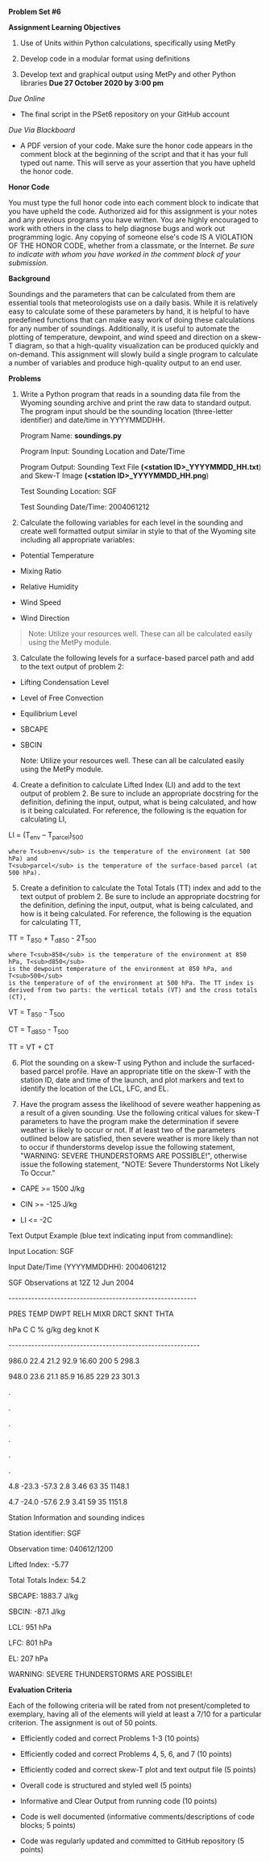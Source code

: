 **Problem Set \#6**

**Assignment Learning Objectives**

1.  Use of Units within Python calculations, specifically using MetPy

2.  Develop code in a modular format using definitions

3.  Develop text and graphical output using MetPy and other Python
    libraries
**Due 27 October 2020 by 3:00 pm**

*Due Online*

-   The final script in the PSet6 repository on your GitHub account

*Due Via Blackboard*

-   A PDF version of your code. Make sure the honor code appears in the comment block at the beginning of the script and that it has your full typed out name. This will serve as your assertion that you have upheld the honor code.

**Honor Code**

You must type the full honor code into each comment block to indicate
that you have upheld the code. Authorized aid for this assignment is
your notes and any previous programs you have written. You are highly
encouraged to work with others in the class to help diagnose bugs and
work out programming logic. Any copying of someone else's code IS A
VIOLATION OF THE HONOR CODE, whether from a classmate, or the Internet.
*Be sure to indicate with whom you have worked in the comment block of
your submission.*

**Background**

Soundings and the parameters that can be calculated from them are
essential tools that meteorologists use on a daily basis. While it is
relatively easy to calculate some of these parameters by hand, it is
helpful to have predefined functions that can make easy work of doing
these calculations for any number of soundings. Additionally, it is
useful to automate the plotting of temperature, dewpoint, and wind speed
and direction on a skew-T diagram, so that a high-quality visualization
can be produced quickly and on-demand. This assignment will slowly build
a single program to calculate a number of variables and produce
high-quality output to an end user.

**Problems**

1.  Write a Python program that reads in a sounding data file from the
    Wyoming sounding archive and print the raw data to standard output.
    The program input should be the sounding location (three-letter
    identifier) and date/time in YYYYMMDDHH.

    Program Name: **soundings.py**

    Program Input: Sounding Location and Date/Time

    Program Output: Sounding Text File **(\<station
    ID\>\_YYYYMMDD\_HH.txt**) and Skew-T Image **(\<station
    ID\>\_YYYYMMDD\_HH.png**)

    Test Sounding Location: SGF

    Test Sounding Date/Time: 2004061212

2.  Calculate the following variables for each level in the sounding and
    create well formatted output similar in style to that of the Wyoming
    site including all appropriate variables:

-   Potential Temperature

-   Mixing Ratio

-   Relative Humidity

-   Wind Speed

-   Wind Direction

> Note: Utilize your resources well. These can all be calculated easily
> using the MetPy module.

3.  Calculate the following levels for a surface-based parcel path and
    add to the text output of problem 2:

-   Lifting Condensation Level

-   Level of Free Convection

-   Equilibrium Level

-   SBCAPE

-   SBCIN

    Note: Utilize your resources well. These can all be calculated easily using the MetPy module.

4.  Create a definition to calculate Lifted Index (LI) and add to the
    text output of problem 2. Be sure to include an appropriate
    docstring for the definition, defining the input, output, what is
    being calculated, and how is it being calculated. For reference, the
    following is the equation for calculating LI,

LI  = (T<sub>env</sub> – T<sub>parcel</sub>)<sub>500</sub>

    where T<sub>env</sub> is the temperature of the environment (at 500 hPa) and
    T<sub>parcel</sub> is the temperature of the surface-based parcel (at 500 hPa).

5.  Create a definition to calculate the Total Totals (TT) index and add
    to the text output of problem 2. Be sure to include an appropriate
    docstring for the definition, defining the input, output, what is
    being calculated, and how is it being calculated. For reference, the
    following is the equation for calculating TT,

TT = T<sub>850</sub> + T<sub>d850</sub> - 2T<sub>500</sub>

    where T<sub>850</sub> is the temperature of the environment at 850 hPa, T<sub>d850</sub>
    is the dewpoint temperature of the environment at 850 hPa, and T<sub>500</sub>
    is the temperature of of the environment at 500 hPa. The TT index is
    derived from two parts: the vertical totals (VT) and the cross totals (CT),

VT = T<sub>850</sub> - T<sub>500</sub>

CT = T<sub>d850</sub> - T<sub>500</sub>

TT = VT + CT

6.  Plot the sounding on a skew-T using Python and include the
    surfaced-based parcel profile. Have an appropriate title on the
    skew-T with the station ID, date and time of the launch, and plot
    markers and text to identify the location of the LCL, LFC, and EL.

7.  Have the program assess the likelihood of severe weather happening
    as a result of a given sounding. Use the following critical values
    for skew-T parameters to have the program make the determination if
    severe weather is likely to occur or not. If at least two of the
    parameters outlined below are satisfied, then severe weather is more
    likely than not to occur if thunderstorms develop issue the
    following statement, "WARNING: SEVERE THUNDERSTORMS ARE POSSIBLE!",
    otherwise issue the following statement, "NOTE: Severe Thunderstorms
    Not Likely To Occur."

-   CAPE \>= 1500 J/kg

-   CIN \>= -125 J/kg

-   LI \<= -2C

Text Output Example (blue text indicating input from commandline):

>>>

Input Location: SGF

Input Date/Time (YYYYMMDDHH): 2004061212

SGF Observations at 12Z 12 Jun 2004

\-\-\-\-\-\-\-\-\-\-\-\-\-\-\-\-\-\-\-\-\-\-\-\-\-\-\-\-\-\-\-\-\-\-\-\-\-\-\-\-\-\-\-\-\-\-\-\-\-\-\-\-\-\-\-\-\--

PRES TEMP DWPT RELH MIXR DRCT SKNT THTA

hPa C C % g/kg deg knot K

\-\-\-\-\-\-\-\-\-\-\-\-\-\-\-\-\-\-\-\-\-\-\-\-\-\-\-\-\-\-\-\-\-\-\-\-\-\-\-\-\-\-\-\-\-\-\-\-\-\-\-\-\-\-\-\-\-\--

986.0 22.4 21.2 92.9 16.60 200 5 298.3

948.0 23.6 21.1 85.9 16.85 229 23 301.3

.

.

.

.

.

.

4.8 -23.3 -57.3 2.8 3.46 63 35 1148.1

4.7 -24.0 -57.6 2.9 3.41 59 35 1151.8

Station Information and sounding indices

Station identifier: SGF

Observation time: 040612/1200

Lifted Index: -5.77

Total Totals Index: 54.2

SBCAPE: 1883.7 J/kg

SBCIN: -87.1 J/kg

LCL: 951 hPa

LFC: 801 hPa

EL: 207 hPa

WARNING: SEVERE THUNDERSTORMS ARE POSSIBLE!

>>>

**Evaluation Criteria**

Each of the following criteria will be rated from not present/completed
to exemplary, having all of the elements will yield at least a 7/10 for
a particular criterion. The assignment is out of 50 points.

-   Efficiently coded and correct Problems 1-3 (10 points)

-   Efficiently coded and correct Problems 4, 5, 6, and 7 (10 points)

-   Efficiently coded and correct skew-T plot and text output file (5
    points)

-   Overall code is structured and styled well (5 points)

-   Informative and Clear Output from running code (10 points)

-   Code is well documented (informative comments/descriptions of code
    blocks; 5 points)

-   Code was regularly updated and committed to GitHub repository (5
    points)
